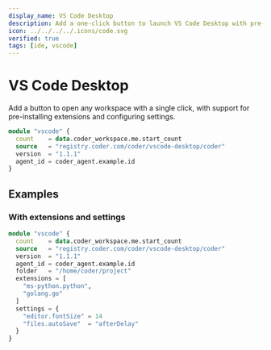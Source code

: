 ```yaml
---
display_name: VS Code Desktop
description: Add a one-click button to launch VS Code Desktop with pre-installed extensions and settings
icon: ../../../../.icons/code.svg
verified: true
tags: [ide, vscode]
---
```


# VS Code Desktop

Add a button to open any workspace with a single click, with support for pre-installing extensions and configuring settings.

```tf
module "vscode" {
  count    = data.coder_workspace.me.start_count
  source   = "registry.coder.com/coder/vscode-desktop/coder"
  version  = "1.1.1"
  agent_id = coder_agent.example.id
}
```

## Examples

### With extensions and settings

```tf
module "vscode" {
  count    = data.coder_workspace.me.start_count
  source   = "registry.coder.com/coder/vscode-desktop/coder"
  version  = "1.1.1"
  agent_id = coder_agent.example.id
  folder   = "/home/coder/project"
  extensions = [
    "ms-python.python",
    "golang.go"
  ]
  settings = {
    "editor.fontSize" = 14
    "files.autoSave"  = "afterDelay"
  }
}
```
